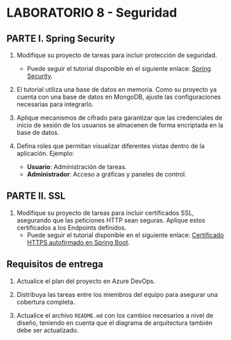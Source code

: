 # LABORATORIO 8 - Seguridad

## PARTE I. Spring Security

1. Modifique su proyecto de tareas para incluir protección de seguridad.
   - Puede seguir el tutorial disponible en el siguiente enlace: [Spring Security](https://spring.io/guides/gs/securing-web).

2. El tutorial utiliza una base de datos en memoria. Como su proyecto ya cuenta con una base de datos en MongoDB, ajuste las configuraciones necesarias para integrarlo.

3. Aplique mecanismos de cifrado para garantizar que las credenciales de inicio de sesión de los usuarios se almacenen de forma encriptada en la base de datos.

4. Defina roles que permitan visualizar diferentes vistas dentro de la aplicación. Ejemplo:
   - **Usuario**: Administración de tareas.
   - **Administrador**: Acceso a gráficas y paneles de control.

## PARTE II. SSL

1. Modifique su proyecto de tareas para incluir certificados SSL, asegurando que las peticiones HTTP sean seguras. Aplique estos certificados a los Endpoints definidos.
   - Puede seguir el tutorial disponible en el siguiente enlace: [Certificado HTTPS autofirmado en Spring Boot](https://www.baeldung.com/spring-boot-https-self-signed-certificate).

## Requisitos de entrega

1. Actualice el plan del proyecto en Azure DevOps.

2. Distribuya las tareas entre los miembros del equipo para asegurar una cobertura completa.

3. Actualice el archivo `README.md` con los cambios necesarios a nivel de diseño, teniendo en cuenta que el diagrama de arquitectura también debe ser actualizado.


